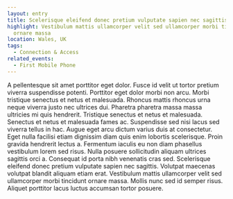 ```yaml
---
layout: entry
title: Scelerisque eleifend donec pretium vulputate sapien nec sagittis
highlight: Vestibulum mattis ullamcorper velit sed ullamcorper morbi tincidunt
  ornare massa
location: Wales, UK
tags:
  - Connection & Access
related_events:
  - First Mobile Phone
---
```

A pellentesque sit amet porttitor eget dolor. Fusce id velit ut tortor pretium viverra suspendisse potenti. Porttitor eget dolor morbi non arcu. Morbi tristique senectus et netus et malesuada. Rhoncus mattis rhoncus urna neque viverra justo nec ultrices dui. Pharetra pharetra massa massa ultricies mi quis hendrerit. Tristique senectus et netus et malesuada. Senectus et netus et malesuada fames ac. Suspendisse sed nisi lacus sed viverra tellus in hac. Augue eget arcu dictum varius duis at consectetur. Eget nulla facilisi etiam dignissim diam quis enim lobortis scelerisque. Proin gravida hendrerit lectus a. Fermentum iaculis eu non diam phasellus vestibulum lorem sed risus. Nulla posuere sollicitudin aliquam ultrices sagittis orci a. Consequat id porta nibh venenatis cras sed. Scelerisque eleifend donec pretium vulputate sapien nec sagittis. Volutpat maecenas volutpat blandit aliquam etiam erat. Vestibulum mattis ullamcorper velit sed ullamcorper morbi tincidunt ornare massa. Mollis nunc sed id semper risus. Aliquet porttitor lacus luctus accumsan tortor posuere.